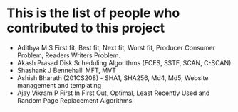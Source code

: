 # This is the list of people who contributed to this project
- Adithya M S      First fit, Best fit, Next fit, Worst fit, Producer Consumer Problem, Readers Writers Problem.
- Akash Prasad     Disk Scheduling Algorithms (FCFS, SSTF, SCAN, C-SCAN)
- Shashank J Bennehalli       MFT, MVT
- Ashish Bharath (201CS208) - SHA1, SHA256, Md4, Md5, Website management and templating
- Ajay Vikram P    First In First Out, Optimal, Least Recently Used and Random Page Replacement Algorithms
